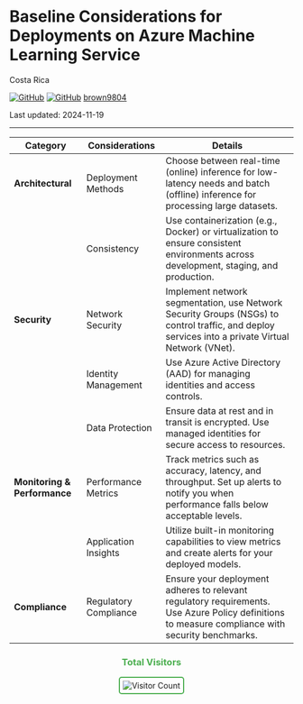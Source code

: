 # Baseline Considerations for Deployments on Azure Machine Learning Service

Costa Rica

[![GitHub](https://badgen.net/badge/icon/github?icon=github&label)](https://github.com)
[![GitHub](https://img.shields.io/badge/--181717?logo=github&logoColor=ffffff)](https://github.com/)
[brown9804](https://github.com/brown9804)

Last updated: 2024-11-19

----------

| **Category**          | **Considerations**                                                                                   | **Details**                                                                                       |
|-----------------------|------------------------------------------------------------------------------------------------------|---------------------------------------------------------------------------------------------------|
| **Architectural**     | Deployment Methods                                                                                   | Choose between real-time (online) inference for low-latency needs and batch (offline) inference for processing large datasets. |
|                       | Consistency                                                                                          | Use containerization (e.g., Docker) or virtualization to ensure consistent environments across development, staging, and production. |
| **Security**          | Network Security                                                                                     | Implement network segmentation, use Network Security Groups (NSGs) to control traffic, and deploy services into a private Virtual Network (VNet). |
|                       | Identity Management                                                                                  | Use Azure Active Directory (AAD) for managing identities and access controls.                     |
|                       | Data Protection                                                                                      | Ensure data at rest and in transit is encrypted. Use managed identities for secure access to resources. |
| **Monitoring & Performance** | Performance Metrics                                                                          | Track metrics such as accuracy, latency, and throughput. Set up alerts to notify you when performance falls below acceptable levels. |
|                       | Application Insights                                                                                 | Utilize built-in monitoring capabilities to view metrics and create alerts for your deployed models. |
| **Compliance**        | Regulatory Compliance                                                                               | Ensure your deployment adheres to relevant regulatory requirements. Use Azure Policy definitions to measure compliance with security benchmarks. |

<div align="center">
  <h3 style="color: #4CAF50;">Total Visitors</h3>
  <img src="https://profile-counter.glitch.me/brown9804/count.svg" alt="Visitor Count" style="border: 2px solid #4CAF50; border-radius: 5px; padding: 5px;"/>
</div>

